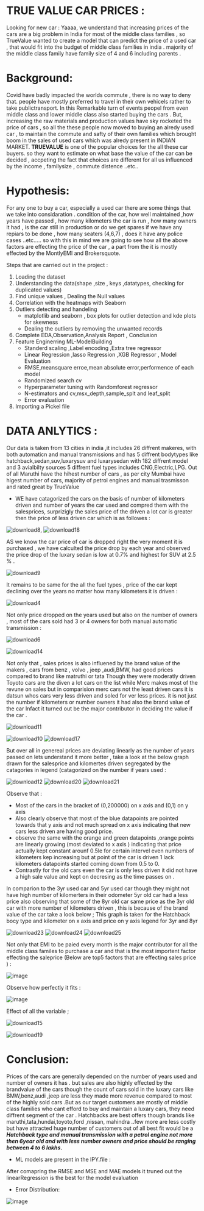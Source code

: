 # TRUE VALUE CAR PRICES :
Looking for new car : Yaaaa, we understand that increasing prices of the cars are a big problem in India for most of the middle class families , so TrueValue wanted to create a model that can predict the price of a used car , that would fit into the budget of middle class families in india . majority of the middle class family have family size of 4 and 6 including parents .

# Background:
Covid have badly impacted the worlds commute , there is no way to deny that. people have mostly preferred to travel in their own vehicels rather to take publictransport. In this Remarkable turn of events peopel from even middle class and lower middle class also started buying the cars . But, increasing the raw materials and production values have sky rocketed the price of cars , so all the these people now moved to buying an alredy used car , to maintain the commute and safty of their own families which brought boom in the sales of used cars which was alredy present in INDIAN MARKET.
**TRUEVALUE** is one of the popular choices for the all these car buyers. so they want to estimate on what base the value of the car can be decided , accpeting the fact that choices are different for all us influenced by the income , familysize , commute distence ..etc..

# Hypothesis:
For any one to buy a car, especially a used car there are some things that we take into considaration . condition of the car, how well maintained ,how years have passed 
, how many kilometers the car is run , how many owners it had , is the car still in production or do we get spares if we have any repiars to be done , how many seaters (4,6,7) , does it have any police cases ..etc.....
so with this in mind we are going to see how all the above factors are effecting the price of the car , a part from the it is mostly effected by the MontlyEMI and Brokersquote.

Steps that are carried out in the project :

 1. Loading the dataset 
 2. Understanding the data(shape ,size , keys ,datatypes, checking for duplicated values)
 3. Find unique values , Dealing the Null values 
 4. Correlation with the heatmaps with Seaborn 
 5. Outliers detecting and handeling
      * matplotlib and seaborn , box plots for outlier detection and kde plots for skewness 
      * Dealing the outliers by removing the unwanted records  
 6. Complete EDA,Observation,Analysis Report , Conclusion
 7. Feature Enginerring  ML-ModelBuilding
       * Standerd scaling ,Label encoding ,Extra tree regressor
       * Linear Regression ,lasso Regression ,XGB Regressor , Model Evaluation
       * RMSE,meansquare erroe,mean absolute error,performence of each model 
       * Randomized search cv
       * Hyperparameter tuning with Randomforest regressor
       * N-estimators and cv,msx_depth,sample_splt and leaf_split
       * Error evaluation 
 8. Importing a Pickel file  


# DATA ANLYTICS :

Our data is taken from 13 cities in india ,it includes 26 diffrent makeres, with both automaticn and manual transmissions and has 5 diffrent bodytypes like hatchback,sedan,suv,luxarysuv and luxarysedan with 182 diffrent model and 3 avialbilty sources 5 diffrent fuel types includes CNG,Electric,LPG.
Out of all Maruthi have the hihest number of cars , as per city Mumbai have higest number of cars, majority of petrol engines and manual trasmisson and rated great by TrueValue 
* WE have catagorized the cars on the basis of number of kilometers driven and number of years the car used and compred them with the salesprices, surprizigly the sales price of the  driven a lot  car is greater then the price of less driven car  which is as followes :

![download8](https://user-images.githubusercontent.com/85379601/144170593-73062e94-4a33-466c-89a5-6284d7112530.png),
![download18](https://user-images.githubusercontent.com/85379601/144355209-a4d8e3e7-efb6-4e99-94fa-0489211d628c.png)


AS we know the car price of car is dropped right the very moment it is purchased , we have calculted the price drop by each year and observed the price drop of the luxary sedan is low at 0.7% and highest for SUV at 2.5 % . 

![download9](https://user-images.githubusercontent.com/85379601/144170622-ee25ec0f-e43c-4a47-bf3a-af55c6e64282.png)

It remains to be same for the all the fuel types , price of the car kept declining over the years no matter how many kilometers it is driven :

![download4](https://user-images.githubusercontent.com/85379601/144171410-ef9f167a-6bcc-471e-9339-2e883faf736b.png)


Not only price dropped on the years used but also on the number of owners , most of the cars sold had 3 or 4 owners  for both manual automatic transmission :

![download6](https://user-images.githubusercontent.com/85379601/144171731-1aafd880-5bb0-4169-9d34-3583d6cdb285.png)

![download14](https://user-images.githubusercontent.com/85379601/144171792-91a22361-cd16-4971-a29e-b82e14fc9ae9.png)


Not only that , sales prices is also influened by the brand value of the makers , cars from benz , volvo , jeep ,audi,BMW, had good prices compared to brand like matruthi or tata Though they were moderatly driven Toyoto cars are the diven a lot cars on the list while Merc makes most of the revune  on sales but in comparision merc cars not the least driven cars it is datsun whos cars very less driven and soled for ver less prices. it is not just the number if kilometers  or number owners it had also the brand value of the car Infact it turned out be the major contributor in deciding the value if the car .

![download11](https://user-images.githubusercontent.com/85379601/144172560-50c23d93-6f68-4f61-bebe-65a9c4d13525.png)

![download10](https://user-images.githubusercontent.com/85379601/144172579-89f51a27-dd8e-41d3-984b-7162a1a18baa.png)
![download17](https://user-images.githubusercontent.com/85379601/144355133-a8e53d1d-a78a-4404-aa79-46e5cf7849ea.png)


But over all in genereal prices are deviating linearly as the number of years passed on lets understand it more better , take a look at the below graph drawn for the salesprice and kilomertes driven segregated by the catagories in legend (catagorized on the number if years used :

![download12](https://user-images.githubusercontent.com/85379601/144173086-b0e9cdf4-1e83-46b6-926c-666b77ee5980.png)
![download20](https://user-images.githubusercontent.com/85379601/144355058-abaa447e-72da-454e-b780-09a7aa7f8ca1.png)
![download21](https://user-images.githubusercontent.com/85379601/144355077-37af158a-bc32-497b-9197-03b81ff9b817.png)


Observe that :
* Most of the cars in the bracket of (0,200000) on x axis and (0,1) on y axis
* Also clearly observe that most of the blue datapoints are pointed towards that y axis and not much spread on x axis indicating that new cars less driven are having good price.
* observe the same with the orange and green datapoints ,orange points are linearly growing (most deviated to x axis ) indicating that price actually kept constant arounf 0.5le for certain intervel even numbers of kilometers kep increasing but at point of the car is driven 1 lack kilometers datapoints started coming down from 0.5 to 0.
* Contrastly for the old cars even the car is only less driven it did not have a high sale value and kept on decresing as the time passes on .

In comparion to the 3yr used car and 5yr used car though they might not have high number of kilomerters in their odometer 5yr old car had a less price also observing that some of the 8yr old car same price as the 3yr old car with more number of kilometers driven , this is because of the brand value of the car take a look below ; This graph is taken for the Hatchback bocy type and kilometer on x axis and price on y axis legend for 3yr and 8yr 

![download23](https://user-images.githubusercontent.com/85379601/144354994-cfdb187e-e415-465a-a611-212dc6ad056e.png)
![download24](https://user-images.githubusercontent.com/85379601/144355011-e2c40f6a-f6bb-4ff0-87e6-2193053200c4.png)
![download25](https://user-images.githubusercontent.com/85379601/144355020-6b18124b-1ca9-4f4a-9216-10de4196c52c.png)



Not only that EMI to be paied every month is the major contributor for all the middle class familes to purchase a car and that is the most importent factor effecting the saleprice (Below are top5 factors that are effecting sales price ) :

![image](https://user-images.githubusercontent.com/85379601/144176108-22866f55-1a80-4b42-a26e-227e07f7cd52.png)

Observe how perfectly it fits :

![image](https://user-images.githubusercontent.com/85379601/144176294-9c76f9e4-834c-44d8-b43d-31d6c6ec97cb.png)


Effect of all the variable ;

![download15](https://user-images.githubusercontent.com/85379601/144176226-dd822214-5dd1-4a2e-83de-50bcb1ec5a20.png)


![download19](https://user-images.githubusercontent.com/85379601/144355676-899dd6ae-0bcc-4ca7-8598-d7036c605837.png)



# Conclusion:
Prices of the cars are generally depended on the number of years used and number of owners it has . but sales are also highly effected by the brandvalue of the cars 
though the count of cars sold in the luxary cars like BMW,benz,audi ,jeep are less they made more revenue compared to most of the highly sold cars .But as our target customers are mostly of middle class families who cant efford to buy and maintain a luxary cars, they need diffrent segment of the car . Hatchbacks are best offers 
though brands like maruthi,tata,hundai,toyoto,ford ,nissan, mahindra ..few more are less costly but have attracted huge number of customers out of all best fit would be a ***Hatchback type and manual transmission with a petrol engine not more then 6year old and with less number owners and price should be ranging between 4 to 6 lakhs.***


* ML models are present in the IPY.file :

After comapring the RMSE and MSE and MAE models it truned out the linearRegression is the best for the model evaluation 

* Error Distribution:

![image](https://user-images.githubusercontent.com/85379601/144176718-f2732ba4-ace6-4b38-92db-8752f303365c.png)











